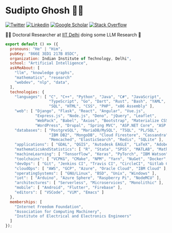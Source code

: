 # Sudipto Ghosh 👨‍💻

<!-- [![ACM](https://img.shields.io/badge/-ACM%20Student%20Member-222222?style=flat-square&logo=acm&logoColor=white&link=http://member.acm.org/~sudiptoghosh)](http://member.acm.org/~sudiptoghosh)-->
[![Twitter](https://img.shields.io/badge/-Twitter-222222?style=flat-square&logo=twitter&logoColor=white&link=https://twitter.com/ScientificGhosh/)](https://twitter.com/ScientificGhosh/)
[![Linkedin](https://img.shields.io/badge/-LinkedIn-222222?style=flat-square&logo=Linkedin&logoColor=white&link=https://www.linkedin.com/in/sudiptoghosh99/)](https://www.linkedin.com/in/sudiptoghosh99/)
[![Google Scholar](https://img.shields.io/badge/-Google%20Scholar-222222?style=flat-square&logo=google-scholar&logoColor=white&link=https://scholar.google.com/citations?user=q__PYvYAAAAJ&hl=en)](https://scholar.google.com/citations?user=q__PYvYAAAAJ&hl=en)
[![Stack Overflow](https://img.shields.io/badge/-Stack%20Overflow-222222?style=flat-square&logo=stack-overflow&logoColor=white&link=https://stackoverflow.com/users/10780031/sudipto-ghosh)](https://stackoverflow.com/users/10780031/sudipto-ghosh)
<!-- [![Keybase](https://img.shields.io/badge/-Keybase-222222?style=flat-square&logo=keybase&logoColor=white&link=https://keybase.io/sudiptog81)](https://keybase.io/sudiptog81) -->

👨‍🎓 Doctoral Researcher at [IIT Delhi](https://www.iitd.ac.in) doing some LLM Research 👾

```js
export default () => ({
  pronouns: "He" | "Him",
  pubKey: "866E 3ED1 217B 85DC",
  organization: Indian Institute of Technology, Delhi",
  school: "Artificial Intelligence",
  askMeAbout: [
    "llm", "knowledge graphs",
    "mathematics", "research"
    "webdev", "nlp", "data",
  ],
  technologies: {
    "languages": [ "C", "C++", "Python", "Java", "C#", "JavaScript",
                   "TypeScript", "Go", "Dart", "Rust", "Bash", "YAML",
                   "SQL", "HTML", "CSS", "PHP", "x86 Assembly" ],
    "web": [ "Django", "Flask", "React", "Angular", "Vue.js", 
             "Express.js", "Node.js", "Deno", "jQuery", "Leaflet",
             "WebPack", "Babel", "Axios", "Bootstrap", "Materialize CSS",
             "WordPress", "Drupal", "Spring MVC", "ASP.NET Core", "ASP.NET MVC" ],
    "databases": [ "PostgreSQL", "MariaDB/MySQL", "TSQL", "PL/SQL",
                   "IBM DB2", "MongoDB", "Cloud Firestore", "Cassandra",
                   "Memcached", "ElasticSearch", "Redis", "SQLite" ],
    "applications": [ "GDAL", "QGIS", "Autodesk EAGLE", "LaTeX", "Adobe CC", "Microsoft Office" ],
    "mathematicsAndStatistics": [ "R", "Stata", "SPSS", "MATLAB", "Mathematica", "NumPy" ],
    "machineLearning": [ "Tensorflow", "Keras", "PyTorch", "IBM Watson" ],
    "toolchains": [ "VCPKG", "CMake", "NPM", "Yarn", "NuGet", "Docker", "Kubernetes" ],
    "devOps": [ "Git", "Jenkins CI", "Travis CI", "CircleCI", "Gitlab CI", "AppVeyor CI" ],
    "cloudOps": [ "AWS", "GCP", "Azure", "Oracle Cloud", "IBM Cloud" ],
    "operatingSystems": [ "GNU/Linux", "BSD", "Unix", "Windows" ],
    "iot": [ "Arduino", "Azure Sphere", "Raspberry Pi", "NodeMCU" ],
    "architectures": [ "Serverless", "Microservices", "Monolithic" ],
    "mobile": [ "Android", "Flutter", "Firebase" ],
    "editors": [ "VSCode", "ViM", "Emacs" ]
  },
  memberships: [
    "Internet Freedom Foundation",
    "Association for Computing Machinery",
    "Institute of Electrical and Electronics Engineers"
  ]
});
```
